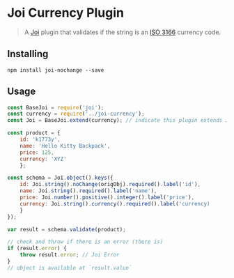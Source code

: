 # Joi Currency Plugin

> A [Joi](https://github.com/hapijs/joi) plugin that validates if the string is an [ISO 3166](https://en.wikipedia.org/wiki/ISO_3166) currency code.


## Installing
```shell
npm install joi-nochange --save
```

## Usage

```js
const BaseJoi = require('joi');
const currency = require('../joi-currency');
const Joi = BaseJoi.extend(currency); // indicate this plugin extends Joi

const product = {
    id: 'k1773y',
    name: 'Hello Kitty Backpack',
    price: 125,
    currency: 'XYZ'
    };

const schema = Joi.object().keys({
    id: Joi.string().noChange(origObj).required().label('id'),
    name: Joi.string().required().label('name'),
    price: Joi.number().positive().integer().label('price'),
    currency: Joi.string().currency().required().label('currency)
    }
});

var result = schema.validate(product);

// check and throw if there is an error (there is)
if (result.error) {
    throw result.error; // Joi Error
}
// object is available at `result.value`
```